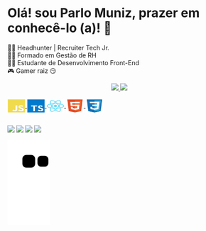 
# Olá! sou Parlo Muniz, prazer em conhecê-lo (a)! 👋<br>
🤸‍♂️ Headhunter | Recruiter Tech Jr.<br>
👨‍🎓 Formado em Gestão de RH<br>
👩‍💻 Estudante de Desenvolvimento Front-End<br>
🎮 Gamer raiz 😏


<div align="center">
  <a href="https://github.com/techmuniz">
  <img height="180em" src="https://github-readme-stats.vercel.app/api?username=techmuniz&show_icons=true&theme=dracula&include_all_commits=true&count_private=true"/>
  <img height="180em" src="https://github-readme-stats.vercel.app/api/top-langs/?username=techmuniz&layout=compact&langs_count=7&theme=dracula"/>
</div>

  <div style="display: inline_block"><br>
  <img align="center" alt="techmuniz-Js" height="30" width="40" src="https://raw.githubusercontent.com/devicons/devicon/master/icons/javascript/javascript-plain.svg">
  <img align="center" alt="techmuniz-Ts" height="30" width="40" src="https://raw.githubusercontent.com/devicons/devicon/master/icons/typescript/typescript-plain.svg">
  <img align="center" alt="techmuniz-React" height="30" width="40" src="https://raw.githubusercontent.com/devicons/devicon/master/icons/react/react-original.svg">
  <img align="center" alt="techmuniz-HTML" height="30" width="40" src="https://raw.githubusercontent.com/devicons/devicon/master/icons/html5/html5-original.svg">
  <img align="center" alt="techmuniz-CSS" height="30" width="40" src="https://raw.githubusercontent.com/devicons/devicon/master/icons/css3/css3-original.svg">


</div>


  ##

<div> 
  <a href="https://t.me/pmuniz" target="_blank"><img src="https://img.shields.io/badge/Telegram-2CA5E0?style=for-the-badge&logo=telegram&logoColor=white"></a>
  <a href="https://www.instagram.com/paulom_carioca" target="_blank"><img src="https://img.shields.io/badge/-Instagram-%23E4405F?style=for-the-badge&logo=instagram&logoColor=white" target="_blank"></a>
 <a href = "mailto:paulomunizjw@gmail.com"><img src="https://img.shields.io/badge/-Gmail-%23333?style=for-the-badge&logo=gmail&logoColor=white" target="_blank"></a>
 <a href="https://www.linkedin.com/in/paulormuniz/" target="_blank"><img src="https://img.shields.io/badge/-LinkedIn-%230077B5?style=for-the-badge&logo=linkedin&logoColor=white" target="_blank"></a> 

  ![Snake animation](https://github.com/rafaballerini/rafaballerini/blob/output/github-contribution-grid-snake.svg)
  
</div>

